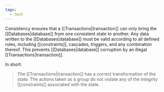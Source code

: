 ```yaml
---
tags:
  - tech
---
```

Consistency ensures that a [[Transactions|transaction]] can only bring the [[Databases|database]] from one consistent state to another.
Any data written to the [[Databases|database]] must be valid according to all defined rules, including [[constraints]], cascades, triggers, and any combination thereof.
This prevents [[Databases|database]] corruption by an illegal [[Transactions|transaction]].

In short:
> The [[Transactions|transaction]] has a correct transformation of the state. The actions taken as a group do not violate any of the integrity [[constraints]] associated with the state.